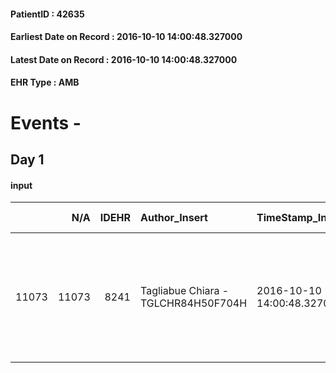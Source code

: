 
#### PatientID : 42635
#### Earliest Date on Record : 2016-10-10 14:00:48.327000
#### Latest Date on Record : 2016-10-10 14:00:48.327000
#### EHR Type : AMB

# Events - 

## Day 1

#### input
|       |    N/A |   IDEHR | Author_Insert                       | TimeStamp_Insert           | EHRType   |   PatientID |   IDDigitalSignDocument | persone_vicine   |   Unnamed: 0_x.1 |   IDANAMNESI_SOCIALE | Patient   | FamigliaAltro   | Paziente_T   | FamigliaAltro_T   |   Non_Rilevabile_x.1 | Note_Non_Rilevabile_x.1   | opt_Problemi   | chk_contr_sintomi   | chk_competenza                                 | opt_paziente_a   | opt_famiglia_a   | opt_adeguatezza   | opt_paziente_solo   | ds_note_con                                                                                   | opt_presente_assente   | Presenza_minori   | Caregiver_principale   | opt_capacita     | ds_familiari_coinv                                                           | opt_risorse_ec   | opt_paziente_psi   | opt_Ins_vol   | ds_note_prio                                                                                         | opt_inv_civile            | Needs     | Fragility   | opt_indennita_acc         | opt_legge                 | opt_famiglia_psi   |
|------:|-------:|--------:|:------------------------------------|:---------------------------|:----------|------------:|------------------------:|:-----------------|-----------------:|---------------------:|:----------|:----------------|:-------------|:------------------|---------------------:|:--------------------------|:---------------|:--------------------|:-----------------------------------------------|:-----------------|:-----------------|:------------------|:--------------------|:----------------------------------------------------------------------------------------------|:-----------------------|:------------------|:-----------------------|:-----------------|:-----------------------------------------------------------------------------|:-----------------|:-------------------|:--------------|:-----------------------------------------------------------------------------------------------------|:--------------------------|:----------|:------------|:--------------------------|:--------------------------|:-------------------|
| 11073 |  11073 |    8241 | Tagliabue Chiara - TGLCHR84H50F704H | 2016-10-10 14:00:48.327000 | AMB       |       42635 |                  517209 | N/A              |             4328 |                 2807 | Si#1      | Si#1            | No#0         | Si#1              |                    0 | NR                        | Si#1           | controllo sintomi#0 | competenza/capacit√† assistenziale caregiver#0 | Indefinite#2     | Congruenti#1     | No#0              | Si#1                | Il paziente viveva da solo, la moglie, affetta da Alzheimer, √® ricoverata c/o RSA Don Orione | Presente#1             | No#0              | son                    | Incrementabile#1 | Il figlio Gianfranco vive a Milano, lavora a tempo pieno c/o una cartoleria. | Da valutare#2    | No#0               | No#0          | Il figlio chiede trasferimento del paziente presso hospice per accompagnamento nella fase terminale. | in fase di accertamento#2 | Clinici#0 | nessuna#0   | in fase di accertamento#2 | in fase di accertamento#2 | No#0               |


